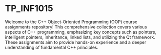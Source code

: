 # TP_INF1015
Welcome to the C++ Object-Oriented Programming (OOP) course assignments repository! This comprehensive collection covers various aspects of C++ programming, emphasizing key concepts such as pointers, intelligent pointers, inheritance, linked lists, and utilizing the Qt framework. These assignments aim to provide hands-on experience and a deeper understanding of fundamental C++ principles.
